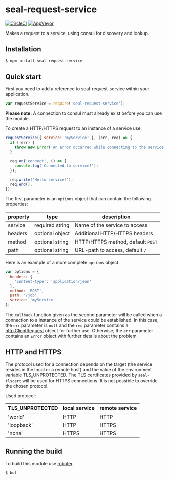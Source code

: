 # seal-request-service

[![CircleCI](https://circleci.com/gh/sealsystems/seal-request-service.svg?style=svg)](https://circleci.com/gh/sealsystems/seal-request-service)
[![AppVeyor](https://ci.appveyor.com/api/projects/status/oi6bpwnv5emfu2e5?svg=true)](https://ci.appveyor.com/project/Plossys/seal-request-service)

Makes a request to a service, using consul for discovery and lookup.

## Installation

```bash
$ npm install seal-request-service
```

## Quick start

First you need to add a reference to seal-request-service within your application.

```javascript
var requestService = require('seal-request-service');
```

**Please note:** A connection to consul must already exist before you can use the module.

To create a HTTP/HTTPS request to an instance of a service use:

```javascript
requestService({ service: 'myService' }, (err, req) => {
  if (!err) {
    throw new Error('An error occurred while connecting to the service.');
  }

  req.on('connect', () => {
    console.log('Connected to service!');
  });

  req.write('Hello service!');
  req.end();
});
```

The first parameter is an `options` object that can contain the following properties:

| property  | type            | description                        |
|-----------|-----------------|------------------------------------|
| service   | required string | Name of the service to access      |
| headers   | optional object | Additional HTTP/HTTPS headers      |
| method    | optional string | HTTP/HTTPS method, default `POST`  |
| path      | optional string | URL-path to access, default `/`    |

Here is an example of a more complete `options` object:

```javascript
var options = {
  headers: {
    'content-type': 'application/json'
  },
  method: 'POST',
  path: '/job',
  service: 'myService'
};
```

The `callback` function given as the second parameter will be called when a connection to a instance of the service could be established. In this case, the `err` parameter is `null` and the `req` parameter contains a [http.ClientRequest](https://nodejs.org/api/http.html#http_class_http_clientrequest) object for further use. Otherwise, the `err` parameter contains an `Error` object with further details about the problem.

## HTTP and HTTPS

The protocol used for a connection depends on the target (the service resides in the local or a remote host) and the value of the environment variable TLS_UNPROTECTED. The TLS certificates provided by `seal-tlscert` will be used for HTTPS connections. It is not possible to override the chosen protocol.

Used protocol:

| TLS_UNPROTECTED | local service | remote service |
| --------------- | ------------- | -------------- |
| 'world'         | HTTP          | HTTP           |
| 'loopback'      | HTTP          | HTTPS          |
| 'none'          | HTTPS         | HTTPS          |

## Running the build

To build this module use [roboter](https://www.npmjs.com/package/roboter).

```bash
$ bot
```
